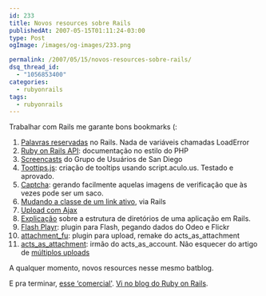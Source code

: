```yaml
---
id: 233
title: Novos resources sobre Rails
publishedAt: 2007-05-15T01:11:24-03:00
type: Post
ogImage: /images/og-images/233.png

permalink: /2007/05/15/novos-resources-sobre-rails/
dsq_thread_id:
  - "1056853400"
categories:
  - rubyonrails
tags:
  - rubyonrails
---
```

Trabalhar com Rails me garante bons bookmarks (:

1) [Palavras reservadas](http://wiki.rubyonrails.com/rails/pages/ReservedWords) no Rails. Nada de variáveis chamadas LoadError  
2) [Ruby on Rails API](http://www.railsapi.org/): documentação no estilo do PHP  
3) [Screencasts](http://podcast.sdruby.com/) do Grupo de Usuários de San Diego  
4) [Toottips.js](http://static.twoday.net/matsblog/stuff/Tooltip/Tooltip.Demo.html#tooltipOne): criação de tooltips usando script.aculo.us. Testado e aprovado.  
5) [Captcha](http://vinsol.com/2007/03/23/simple-captcha-10/): gerando facilmente aquelas imagens de verificação que às vezes pode ser um saco.  
6) [Mudando a classe de um link ativo](http://snippets.dzone.com/posts/show/2016), via Rails  
7) [Upload com Ajax](http://sean.treadway.info/demo/upload/)  
8) [Explicação](http://www.michaelwales.com/2006/12/starting-a-rails-application/) sobre a estrutura de diretórios de uma aplicação em Rails.  
9) [Flash Playr](http://jroller.com/page/abstractScope?entry=flash_mp3_imageslideshow_media_player): plugin para Flash, pegando dados do Odeo e Flickr  
10) [attachment_fu](http://clarkware.com/cgi/blosxom/2007/02/24#FileUploadFu): plugin para upload, remake do acts\_as\_attachment  
11) [acts\_as\_attachment](http://technoweenie.stikipad.com/plugins/show/Acts+as+Attachment): irmão do acts\_as\_account. Não esquecer do artigo de [múltiplos uploads](http://www.flex888.com/2007/03/23/multiple-file-upload-with-ruby-on-rails-acts_as_attachment.html)

A qualquer momento, novos resources nesse mesmo batblog.

E pra terminar, [esse &#8216;comercial'](http://www.youtube.com/watch?v=PQbuyKUaKFo). [Vi no blog do Ruby on Rails](http://weblog.rubyonrails.com/2007/5/14/hi-i-m-ruby-on-rails).
